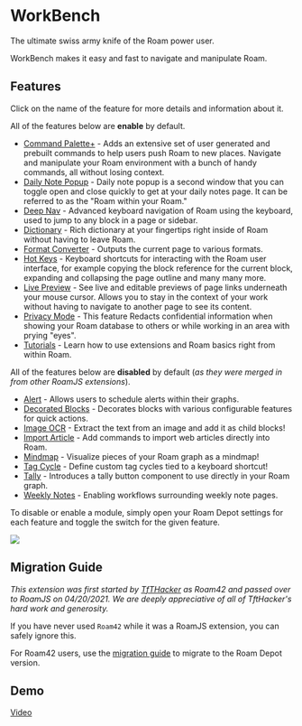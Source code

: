 # WorkBench

The ultimate swiss army knife of the Roam power user.

WorkBench makes it easy and fast to navigate and manipulate Roam.

## Features

Click on the name of the feature for more details and information about it.

All of the features below are **enable** by default.

- [Command Palette+](https://github.com/RoamJs/workbench/blob/main/docs/command-palette-plus) - Adds an extensive set of user generated and prebuilt commands to help users push Roam to new places. Navigate and manipulate your Roam environment with a bunch of handy commands, all without losing context.
- [Daily Note Popup](https://github.com/RoamJs/workbench/blob/main/docs/daily-note-popup) - Daily note popup is a second window that you can toggle open and close quickly to get at your daily notes page. It can be referred to as the "Roam within your Roam."
- [Deep Nav](https://github.com/RoamJs/workbench/blob/main/docs/deep-nav) - Advanced keyboard navigation of Roam using the keyboard, used to jump to any block in a page or sidebar.
- [Dictionary](https://github.com/RoamJs/workbench/blob/main/docs/dictionary) - Rich dictionary at your fingertips right inside of Roam without having to leave Roam.
- [Format Converter](https://github.com/RoamJs/workbench/blob/main/docs/format-converter) - Outputs the current page to various formats.
- [Hot Keys](https://github.com/RoamJs/workbench/blob/main/docs/hot-keys) - Keyboard shortcuts for interacting with the Roam user interface, for example copying the block reference for the current block, expanding and collapsing the page outline and many many more.
- [Live Preview](https://github.com/RoamJs/workbench/blob/main/docs/live-preview) - See live and editable previews of page links underneath your mouse cursor. Allows you to stay in the context of your work without having to navigate to another page to see its content.
- [Privacy Mode](https://github.com/RoamJs/workbench/blob/main/docs/privacy-mode) - This feature Redacts confidential information when showing your Roam database to others or while working in an area with prying "eyes".
- [Tutorials](https://github.com/RoamJs/workbench/blob/main/docs/tutorials) - Learn how to use extensions and Roam basics right from within Roam.

All of the features below are **disabled** by default (_as they were merged in from other RoamJS extensions_).

- [Alert](https://github.com/RoamJs/workbench/blob/main/docs/alert) - Allows users to schedule alerts within their graphs.
- [Decorated Blocks](https://github.com/RoamJs/workbench/blob/main/docs/decorated-blocks) - Decorates blocks with various configurable features for quick actions.
- [Image OCR](https://github.com/RoamJs/workbench/blob/main/docs/image-ocr) - Extract the text from an image and add it as child blocks!
- [Import Article](https://github.com/RoamJs/workbench/blob/main/docs/import-article) - Add commands to import web articles directly into Roam.
- [Mindmap](https://github.com/RoamJs/workbench/blob/main/docs/mindmap) - Visualize pieces of your Roam graph as a mindmap!
- [Tag Cycle](https://github.com/RoamJs/workbench/blob/main/docs/tag-cycle) - Define custom tag cycles tied to a keyboard shortcut!
- [Tally](https://github.com/RoamJs/workbench/blob/main/docs/tally) - Introduces a tally button component to use directly in your Roam graph.
- [Weekly Notes](https://github.com/RoamJs/workbench/blob/main/docs/weekly-notes) - Enabling workflows surrounding weekly note pages.

To disable or enable a module, simply open your Roam Depot settings for each feature and toggle the switch for the given feature.

![](https://firebasestorage.googleapis.com/v0/b/firescript-577a2.appspot.com/o/imgs%2Fapp%2Froamjs%2FhZVBcYwHPg.png?alt=media&token=ffc46679-99a1-43a0-98f6-5e49f8610138)

## Migration Guide

_This extension was first started by [TfTHacker](https://twitter.com/tfthacker) as Roam42 and passed over to RoamJS on 04/20/2021. We are deeply appreciative of all of TftHacker's hard work and generosity._

If you have never used `Roam42` while it was a RoamJS extension, you can safely ignore this.

For Roam42 users, use the [migration guide](https://github.com/RoamJs/workbench/blob/main/docs/migration-guide) to migrate to the Roam Depot version.

## Demo

[Video](https://www.loom.com/share/0ced5bfcfae04ae38813563b4470dfec)
